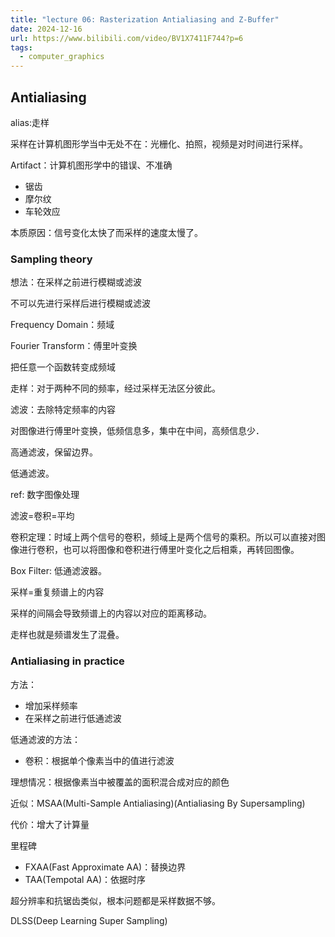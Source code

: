 ```yaml
---
title: "lecture 06: Rasterization Antialiasing and Z-Buffer"
date: 2024-12-16
url: https://www.bilibili.com/video/BV1X7411F744?p=6
tags:
  - computer_graphics
---
```


## Antialiasing

alias:走样

采样在计算机图形学当中无处不在：光栅化、拍照，视频是对时间进行采样。

Artifact：计算机图形学中的错误、不准确

- 锯齿
- 摩尔纹
- 车轮效应

本质原因：信号变化太快了而采样的速度太慢了。

### Sampling theory

想法：在采样之前进行模糊或滤波

不可以先进行采样后进行模糊或滤波

Frequency Domain：频域

Fourier Transform：傅里叶变换

把任意一个函数转变成频域

走样：对于两种不同的频率，经过采样无法区分彼此。

滤波：去除特定频率的内容

对图像进行傅里叶变换，低频信息多，集中在中间，高频信息少．

高通滤波，保留边界。

低通滤波。

ref: 数字图像处理

滤波=卷积=平均

卷积定理：时域上两个信号的卷积，频域上是两个信号的乘积。所以可以直接对图像进行卷积，也可以将图像和卷积进行傅里叶变化之后相乘，再转回图像。

Box Filter: 低通滤波器。

采样=重复频谱上的内容

采样的间隔会导致频谱上的内容以对应的距离移动。

走样也就是频谱发生了混叠。

### Antialiasing in practice

方法：

- 增加采样频率
- 在采样之前进行低通滤波

低通滤波的方法：

- 卷积：根据单个像素当中的值进行滤波

理想情况：根据像素当中被覆盖的面积混合成对应的颜色

近似：MSAA(Multi-Sample Antialiasing)(Antialiasing By Supersampling)

代价：增大了计算量

里程碑

- FXAA(Fast Approximate AA)：替换边界
- TAA(Tempotal AA)：依据时序

超分辨率和抗锯齿类似，根本问题都是采样数据不够。

DLSS(Deep Learning Super Sampling)
